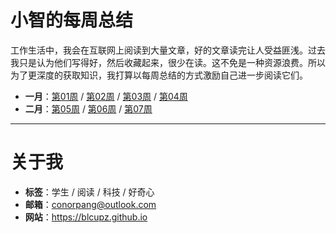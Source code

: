 # 小智的每周总结
工作生活中，我会在互联网上阅读到大量文章，好的文章读完让人受益匪浅。过去我只是认为他们写得好，然后收藏起来，很少在读。这不免是一种资源浪费。所以为了更深度的获取知识，我打算以每周总结的方式激励自己进一步阅读它们。

* **一月**：[第01周](weekly/week_01.md) / [第02周](weekly/week_02.md) / [第03周](weekly/week_03.md) / [第04周](weekly/week_04.md)
* **二月**：[第05周](weekly/week_05.md) / [第06周](weekly/week_06.md) / [第07周](weekly/week_07.md)

---
# 关于我
* **标签**：学生 / 阅读 / 科技 / 好奇心
* **邮箱**：conorpang@outlook.com
* **网站**：https://blcupz.github.io
